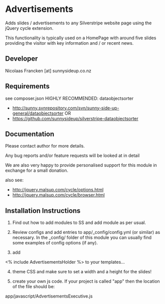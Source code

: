 Advertisements
================================================================================

Adds slides / advertisements to any Silverstripe
website page using the jQuery cycle extension.


This functionality is typically used on a HomePage
with around five slides providing the visitor with
key information and / or recent news.


Developer
-----------------------------------------------
Nicolaas Francken [at] sunnysideup.co.nz


Requirements
-----------------------------------------------
see composer.json
HIGHLY RECOMMENDED: dataobjectsorter
 - http://sunny.svnrepository.com/svn/sunny-side-up-general/dataobjectsorter OR
 - https://github.com/sunnysideup/silverstripe-dataobjectsorter


Documentation
-----------------------------------------------
Please contact author for more details.

Any bug reports and/or feature requests will be
looked at in detail

We are also very happy to provide personalised support
for this module in exchange for a small donation.

also see:
- http://jquery.malsup.com/cycle/options.html
- http://jquery.malsup.com/cycle/browser.html



Installation Instructions
-----------------------------------------------
1. Find out how to add modules to SS and add module as per usual.

2. Review configs and add entries to app/_config/config.yml
(or similar) as necessary.
In the _config/ folder of this module
you can usually find some examples of config options (if any).

3. add

<% include AdvertisementsHolder %> to your templates...

4. theme CSS and make sure to set a width and a height for the slides!

5. create your own js code.  If your project is called "app" then the location of the file should be:

app/javascript/AdvertisementsExecutive.js
